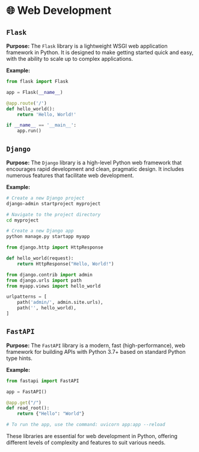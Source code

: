 # 🌐 Web Development

## `Flask`
**Purpose:** The `Flask` library is a lightweight WSGI web application framework in Python. It is designed to make getting started quick and easy, with the ability to scale up to complex applications.

**Example:**
```python app.py
from flask import Flask

app = Flask(__name__)

@app.route('/')
def hello_world():
    return 'Hello, World!'

if __name__ == '__main__':
    app.run()
```

## `Django`
**Purpose:** The `Django` library is a high-level Python web framework that encourages rapid development and clean, pragmatic design. It includes numerous features that facilitate web development.

**Example:**
```bash
# Create a new Django project
django-admin startproject myproject

# Navigate to the project directory
cd myproject

# Create a new Django app
python manage.py startapp myapp
```

```python myproject/myapp/views.py
from django.http import HttpResponse

def hello_world(request):
    return HttpResponse("Hello, World!")
```

```python myproject/myproject/urls.py
from django.contrib import admin
from django.urls import path
from myapp.views import hello_world

urlpatterns = [
    path('admin/', admin.site.urls),
    path('', hello_world),
]
```

## `FastAPI`
**Purpose:** The `FastAPI` library is a modern, fast (high-performance), web framework for building APIs with Python 3.7+ based on standard Python type hints.

**Example:**
```python app.py
from fastapi import FastAPI

app = FastAPI()

@app.get("/")
def read_root():
    return {"Hello": "World"}

# To run the app, use the command: uvicorn app:app --reload
```

These libraries are essential for web development in Python, offering different levels of complexity and features to suit various needs.